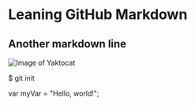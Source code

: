 # Leaning GitHub Markdown
## Another markdown line

![Image of Yaktocat](https://octodex.github.com/images/yaktocat.png)

$ git init

var myVar = "Hello, world!";
